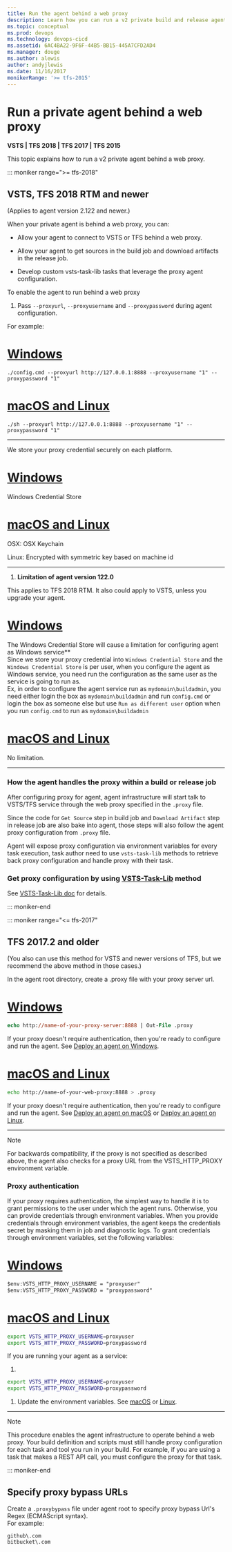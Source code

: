 ```yaml
---
title: Run the agent behind a web proxy
description: Learn how you can run a v2 private build and release agent behind a web proxy for VSTS and Team Foundation Server (TFS)
ms.topic: conceptual
ms.prod: devops
ms.technology: devops-cicd
ms.assetid: 6AC4BA22-9F6F-44B5-BB15-445A7CFD2AD4
ms.manager: douge
ms.author: alewis
author: andyjlewis
ms.date: 11/16/2017
monikerRange: '>= tfs-2015'
---
```



# Run a private agent behind a web proxy

**VSTS | TFS 2018 | TFS 2017 | TFS 2015**

This topic explains how to run a v2 private agent behind a web proxy. 

::: moniker range=">= tfs-2018"

## VSTS, TFS 2018 RTM and newer

(Applies to agent version 2.122 and newer.)

When your private agent is behind a web proxy, you can:

* Allow your agent to connect to VSTS or TFS behind a web proxy.

* Allow your agent to get sources in the build job and download artifacts in the release job.

* Develop custom vsts-task-lib tasks that leverage the proxy agent configuration.

To enable the agent to run behind a web proxy

1. Pass `--proxyurl`, `--proxyusername` and `--proxypassword` during agent configuration.  
  
 For example:
 
 # [Windows](#tab/windows)

 ```
./config.cmd --proxyurl http://127.0.0.1:8888 --proxyusername "1" --proxypassword "1"
```

 # [macOS and Linux](#tab/unix)

 ```
./sh --proxyurl http://127.0.0.1:8888 --proxyusername "1" --proxypassword "1"
```
 ---
 
 We store your proxy credential securely on each platform.  
 
 # [Windows](#tab/windows)

 Windows Credential Store

 # [macOS and Linux](#tab/unix)

 OSX: OSX Keychain
 
 Linux: Encrypted with symmetric key based on machine id

 ---

1. **Limitation of agent version 122.0**

 This applies to TFS 2018 RTM. It also could apply to VSTS, unless you upgrade your agent.

 # [Windows](#tab/windows)

 The Windows Credential Store will cause a limitation for configuring agent as Windows service**  
    Since we store your proxy credential into `Windows Credential Store` and the `Windows Credential Store` is per user, when you configure the agent as Windows service, you need run the configuration as the same user as the service is going to run as.  
    Ex, in order to configure the agent service run as `mydomain\buildadmin`, you need either login the box as `mydomain\buildadmin` and run `config.cmd` or login the box as someone else but use `Run as different user` option when you run `config.cmd` to run as `mydomain\buildadmin`  

 # [macOS and Linux](#tab/unix)

 No limitation.

 ---

### How the agent handles the proxy within a build or release job

After configuring proxy for agent, agent infrastructure will start talk to VSTS/TFS service through the web proxy specified in the `.proxy` file.  

Since the code for `Get Source` step in build job and `Download Artifact` step in release job are also bake into agent, those steps will also follow the agent proxy configuration from `.proxy` file.  

Agent will expose proxy configuration via environment variables for every task execution, task author need to use `vsts-task-lib` methods to retrieve back proxy configuration and handle proxy with their task.

### Get proxy configuration by using [VSTS-Task-Lib](https://github.com/Microsoft/vsts-task-lib) method

See [VSTS-Task-Lib doc](https://github.com/Microsoft/vsts-task-lib/blob/master/node/docs/proxy.md) for details.

::: moniker-end

::: moniker range="<= tfs-2017"

## TFS 2017.2 and older

(You also can use this method for VSTS and newer versions of TFS, but we recommend the above method in those cases.)

In the agent root directory, create a .proxy file with your proxy server url.

# [Windows](#tab/windows)

```ps
echo http://name-of-your-proxy-server:8888 | Out-File .proxy
```  

If your proxy doesn't require authentication, then you're ready to configure and run the agent. See [Deploy an agent on Windows](v2-windows.md).

# [macOS and Linux](#tab/unix)

```bash
echo http://name-of-your-web-proxy:8888 > .proxy
```  

If your proxy doesn't require authentication, then you're ready to configure and run the agent. See [Deploy an agent on macOS](v2-osx.md) or [Deploy an agent on Linux](v2-linux.md).

---

> [!NOTE]
> For backwards compatibility, if the proxy is not specified as described above, the agent also checks for a proxy URL from the VSTS_HTTP_PROXY environment variable.

### Proxy authentication

If your proxy requires authentication, the simplest way to handle it is to grant permissions to the user under which the agent runs. Otherwise, you can provide credentials through environment variables. When you provide credentials through environment variables, the agent keeps the credentials secret by masking them in job and diagnostic logs. To grant credentials through environment variables, set the following variables:

# [Windows](#tab/windows)

```ps
$env:VSTS_HTTP_PROXY_USERNAME = "proxyuser"
$env:VSTS_HTTP_PROXY_PASSWORD = "proxypassword"
```  

# [macOS and Linux](#tab/unix)

```bash
export VSTS_HTTP_PROXY_USERNAME=proxyuser
export VSTS_HTTP_PROXY_PASSWORD=proxypassword
```  

If you are running your agent as a service:

1. 

 ```bash
export VSTS_HTTP_PROXY_USERNAME=proxyuser
export VSTS_HTTP_PROXY_PASSWORD=proxypassword
```  
1. Update the environment variables. See [macOS](v2-osx.md#service-update-environment-variables) or [Linux](v2-linux.md#service-update-environment-variables).

---

> [!NOTE]
> This procedure enables the agent infrastructure to operate behind a web proxy. Your build definition and scripts must still handle proxy configuration for each task and tool you run in your build. For example, if you are using a task that makes a REST API call, you must configure the proxy for that task.

::: moniker-end

## Specify proxy bypass URLs

Create a `.proxybypass` file under agent root to specify proxy bypass Url's Regex (ECMAScript syntax).  
For example:

```
github\.com
bitbucket\.com
```
